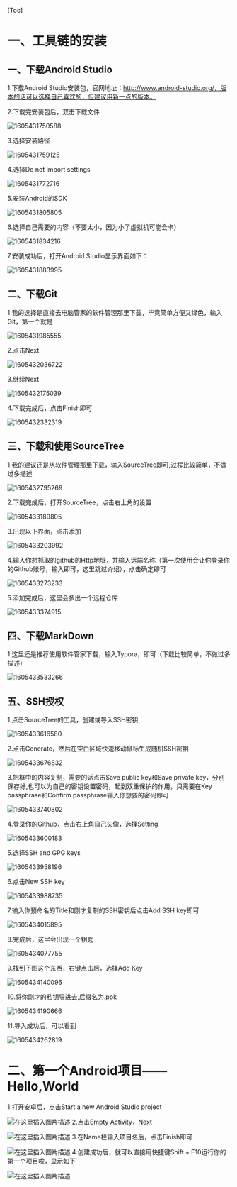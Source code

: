[Toc]

# 一、工具链的安装

## 一、下载Android Studio

1.下载Android Studio安装包，官网地址：http://www.android-studio.org/，版本的话可以选择自己喜欢的，但建议用新一点的版本。

2.下载完安装包后，双击下载文件

![1605431750588](实验报告1.assets/1605431750588.png)

3.选择安装路径

![1605431759125](实验报告1.assets/1605431759125.png)

4.选择Do not import settings

![1605431772716](实验报告1.assets/1605431772716.png)

5.安装Android的SDK

![1605431805805](实验报告1.assets/1605431805805.png)

6.选择自己需要的内容（不要太小，因为小了虚拟机可能会卡）

![1605431834216](实验报告1.assets/1605431834216.png)

7.安装成功后，打开Android Studio显示界面如下：

![1605431883995](实验报告1.assets/1605431883995.png)

## 二、下载Git

1.我的选择是直接去电脑管家的软件管理那里下载，毕竟简单方便又绿色，输入Git，第一个就是

![1605431985555](实验报告1.assets/1605431985555.png)

2.点击Next

![1605432036722](实验报告1.assets/1605432036722.png)

3.继续Next

![1605432175039](实验报告1.assets/1605432175039.png)

4.下载完成后，点击Finish即可

![1605432332319](实验报告1.assets/1605432332319.png)

## 三、下载和使用SourceTree

1.我的建议还是从软件管理那里下载，输入SourceTree即可,过程比较简单，不做过多描述

![1605432795269](实验报告1.assets/1605432795269.png)

2.下载完成后，打开SourceTree，点击右上角的设置

![1605433189805](实验报告1.assets/1605433189805.png)

3.出现以下界面，点击添加

![1605433203992](实验报告1.assets/1605433203992.png)

4.输入你想抓取的github的Http地址，并输入远端名称（第一次使用会让你登录你的Github账号，输入即可，这里跳过介绍），点击确定即可

![1605433273233](实验报告1.assets/1605433273233.png)

5.添加完成后，这里会多出一个远程仓库

![1605433374915](实验报告1.assets/1605433374915.png)

## 四、下载MarkDown

1.这里还是推荐使用软件管家下载，输入Typora，即可（下载比较简单，不做过多描述）

![1605433533266](实验报告1.assets/1605433533266.png)

## 五、SSH授权

1.点击SourceTree的工具，创建或导入SSH密钥

![1605433616580](实验报告1.assets/1605433616580.png)

2.点击Generate，然后在空白区域快速移动鼠标生成随机SSH密钥

![1605433676832](实验报告1.assets/1605433676832.png)

3.把框中的内容复制，需要的话点击Save public key和Save private key，分别保存好,也可以为自己的密钥设置密码，起到双重保护的作用，只需要在Key passphrase和Confirm passphrase输入你想要的密码即可

![1605433740802](实验报告1.assets/1605433740802.png)

4.登录你的Github，点击右上角自己头像，选择Setting



![1605433600183](实验报告1.assets/1605433600183.png)

5.选择SSH and GPG keys

![1605433958196](实验报告1.assets/1605433958196.png)

6.点击New SSH key

![1605433988735](实验报告1.assets/1605433988735.png)

7.输入你预命名的Title和刚才复制的SSH密钥后点击Add SSH key即可

![1605434015895](实验报告1.assets/1605434015895.png)

8.完成后，这里会出现一个钥匙

![1605434077755](实验报告1.assets/1605434077755.png)

9.找到下图这个东西，右键点击后，选择Add Key

![1605434140096](实验报告1.assets/1605434140096.png)

10.将你刚才的私钥导进去,后缀名为.ppk

![1605434190666](实验报告1.assets/1605434190666.png)

11.导入成功后，可以看到

![1605434262819](实验报告1.assets/1605434262819.png)

# 二、第一个Android项目——Hello,World

 1.打开安卓后，点击Start a new Android Studio project

![在这里插入图片描述](https://img-blog.csdnimg.cn/20201115165723376.png?x-oss-process=image/watermark,type_ZmFuZ3poZW5naGVpdGk,shadow_10,text_aHR0cHM6Ly9ibG9nLmNzZG4ubmV0L3dlaXhpbl80NDc0MTAyMw==,size_16,color_FFFFFF,t_70#pic_center)
2.点击Empty Activity，Next

![在这里插入图片描述](https://img-blog.csdnimg.cn/2020111516581122.png?x-oss-process=image/watermark,type_ZmFuZ3poZW5naGVpdGk,shadow_10,text_aHR0cHM6Ly9ibG9nLmNzZG4ubmV0L3dlaXhpbl80NDc0MTAyMw==,size_16,color_FFFFFF,t_70#pic_center)
3.在Name栏输入项目名后，点击Finish即可

![在这里插入图片描述](https://img-blog.csdnimg.cn/2020111516594129.png?x-oss-process=image/watermark,type_ZmFuZ3poZW5naGVpdGk,shadow_10,text_aHR0cHM6Ly9ibG9nLmNzZG4ubmV0L3dlaXhpbl80NDc0MTAyMw==,size_16,color_FFFFFF,t_70#pic_center)
4.创建成功后，就可以直接用快捷键Shift + F10运行你的第一个项目啦，显示如下

![在这里插入图片描述](https://img-blog.csdnimg.cn/20201115170926704.png?x-oss-process=image/watermark,type_ZmFuZ3poZW5naGVpdGk,shadow_10,text_aHR0cHM6Ly9ibG9nLmNzZG4ubmV0L3dlaXhpbl80NDc0MTAyMw==,size_16,color_FFFFFF,t_70#pic_center)

 
